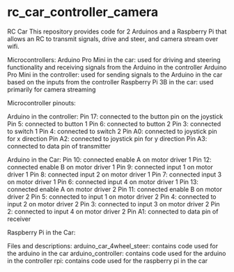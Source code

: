 # rc_car_controller_camera

RC Car
This repository provides code for 2 Arduinos and a Raspberry Pi that allows an RC to transmit signals, drive and steer, and camera stream over wifi.

Microcontrollers:
Arduino Pro Mini in the car: used for driving and steering functionality and receiving signals from the Arduino in the controller
Arduino Pro Mini in the controller: used for sending signals to the Arduino in the car based on the inputs from the controller
Raspberry Pi 3B in the car: used primarily for camera streaming

Microcontroller pinouts:

Arduino in the controller:
Pin 17: connected to the button pin on the joystick
Pin 5: connected to button 1
Pin 6: connected to button 2
Pin 3: connected to switch 1
Pin 4: connected to switch 2
Pin A0: connected to joystick pin for x direction
Pin A2: connected to joystick pin for y direction
Pin A3: connected to data pin of transmitter

Arduino in the Car:
Pin 10: connected enable A on motor driver 1
Pin 12: connected enable B on motor driver 1
Pin 9: connected input 1 on motor driver 1
Pin 8: connected input 2 on motor driver 1
Pin 7: connected input 3 on motor driver 1
Pin 6: connected input 4 on motor driver 1
Pin 13: connected enable A on motor driver 2
Pin 11: connected enable B on motor driver 2
Pin 5: connected to input 1 on motor driver 2
Pin 4: connected to input 2 on motor driver 2
Pin 3: connected to input 3 on motor driver 2
Pin 2: connected to input 4 on motor driver 2
Pin A1: connected to data pin of receiver

Raspberry Pi in the Car:


Files and descriptions:
arduino_car_4wheel_steer: contains code used for the arduino in the car
arduino_controller: contains code used for the arduino in the controller
rpi: contains code used for the raspberry pi in the car
